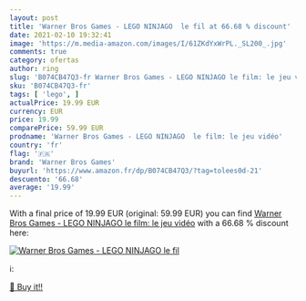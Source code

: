```yaml
---
layout: post
title: 'Warner Bros Games - LEGO NINJAGO  le fil at 66.68 % discount'
date: 2021-02-10 19:32:41
image: 'https://m.media-amazon.com/images/I/61ZKdYxWrPL._SL200_.jpg'
comments: true
category: ofertas
author: ring
slug: 'B074CB47Q3-fr Warner Bros Games - LEGO NINJAGO le film: le jeu vidéo'
sku: 'B074CB47Q3-fr'
tags: [ 'lego', ]
actualPrice: 19.99 EUR
currency: EUR
price: 19.99
comparePrice: 59.99 EUR
prodname: 'Warner Bros Games - LEGO NINJAGO  le film: le jeu vidéo'
country: 'fr'
flag: '🇫🇷'
brand: 'Warner Bros Games'
buyurl: 'https://www.amazon.fr/dp/B074CB47Q3/?tag=tolees0d-21'
descuento: '66.68'
average: '19.99'
---
```


With a final price of 19.99 EUR (original: 59.99 EUR) you can find [Warner Bros Games - LEGO NINJAGO  le film: le jeu vidéo](https://www.amazon.fr/dp/B074CB47Q3/?tag=tolees0d-21) with a  66.68 % discount here:

[![Warner Bros Games - LEGO NINJAGO  le fil](https://m.media-amazon.com/images/I/61ZKdYxWrPL._SL200_.jpg)](https://www.amazon.fr/dp/B074CB47Q3/?tag=tolees0d-21)

ℹ️:


[🛒 Buy it!!](https://www.amazon.fr/dp/B074CB47Q3/?tag=tolees0d-21)
